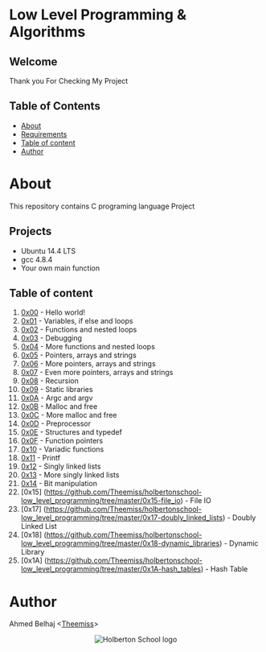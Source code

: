 # Low Level Programming & Algorithms

## Welcome
Thank you For Checking My Project

## Table of Contents
* [About](#about)
* [Requirements](#requirements)
* [Table of content](##Project)
* [Author](#Author)

# About
This repository contains C programing language  Project

## Projects
* Ubuntu 14.4 LTS
* gcc 4.8.4
* Your own main function

## Table of content
1. [0x00](https://github.com/Theemiss/holbertonschool-low_level_programming/tree/master/0x00-hello_world) - Hello world!
2. [0x01](https://github.com/Theemiss/holbertonschool-low_level_programming/tree/master/0x01-variables_if_else_while) - Variables, if else and loops
3. [0x02](https://github.com/Theemiss/holbertonschool-low_level_programming/tree/master/0x02-functions_nested_loops) - Functions and nested loops
4. [0x03](https://github.com/Theemiss/holbertonschool-low_level_programming/tree/master/0x03-debugging) - Debugging
5. [0x04](https://github.com/Theemiss/holbertonschool-low_level_programming/tree/master/0x04-more_functions_nested_loops) - More functions and nested loops
6. [0x05](https://github.com/Theemiss/holbertonschool-low_level_programming/tree/master/0x05-pointers_arrays_strings) - Pointers, arrays and strings
7. [0x06](https://github.com/Theemiss/holbertonschool-low_level_programming/tree/master/0x06-pointers_arrays_strings) - More pointers, arrays and strings
8. [0x07](https://github.com/Theemiss/holbertonschool-low_level_programming/tree/master/0x07-pointers_arrays_strings) - Even more pointers, arrays and strings
9. [0x08](https://github.com/Theemiss/holbertonschool-low_level_programming/tree/master/0x08-recursion) - Recursion
10. [0x09](https://github.com/Theemiss/holbertonschool-low_level_programming/tree/master/0x09-static_libraries) - Static libraries
11. [0x0A](https://github.com/Theemiss/holbertonschool-low_level_programming/tree/master/0x0A-argc_argv) - Argc and argv
12. [0x0B](https://github.com/Theemiss/holbertonschool-low_level_programming/tree/master/0x0B-malloc_free) - Malloc and free
13. [0x0C](https://github.com/Theemiss/holbertonschool-low_level_programming/tree/master/0x0C-more_malloc_free) - More malloc and free
14. [0x0D](https://github.com/Theemiss/holbertonschool-low_level_programming/tree/master/0x0D-preprocessor) - Preprocessor
15. [0x0E](https://github.com/Theemiss/holbertonschool-low_level_programming/tree/master/0x0E-structures_typedef) - Structures and typedef
16. [0x0F](https://github.com/Theemiss/holbertonschool-low_level_programming/tree/master/0x0F-function_pointers) - Function pointers
17. [0x10](https://github.com/Theemiss/holbertonschool-low_level_programming/tree/master/0x10-variadic_functions) - Variadic functions
18. [0x11](https://github.com/Theemiss/printf) - Printf
19. [0x12](https://github.com/Theemiss/holbertonschool-low_level_programming/tree/master/0x12-singly_linked_lists) - Singly linked lists
20. [0x13](https://github.com/Theemiss/holbertonschool-low_level_programming/tree/master/0x13-more_singly_linked_lists) - More singly linked lists
21. [0x14](https://github.com/Theemiss/holbertonschool-low_level_programming/tree/master/0x14-bit_manipulation) - Bit manipulation
22. [0x15] (https://github.com/Theemiss/holbertonschool-low_level_programming/tree/master/0x15-file_io) - File IO
23. [0x17] (https://github.com/Theemiss/holbertonschool-low_level_programming/tree/master/0x17-doubly_linked_lists) - Doubly Linked List
23. [0x18] (https://github.com/Theemiss/holbertonschool-low_level_programming/tree/master/0x18-dynamic_libraries) - Dynamic Library
24. [0x1A] (https://github.com/Theemiss/holbertonschool-low_level_programming/tree/master/0x1A-hash_tables) - Hash Table


# Author
Ahmed Belhaj <[Theemiss](https://github.com/Theemiss)>

<p align="center">
  <img src="http://www.holbertonschool.com/holberton-logo.png" alt="Holberton School logo">
</p>